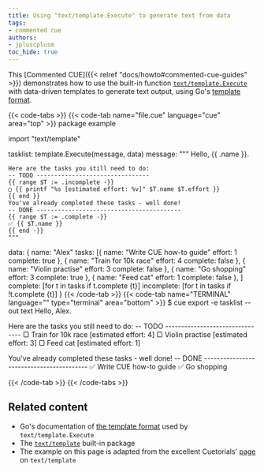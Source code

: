 ```yaml
---
title: Using "text/template.Execute" to generate text from data
tags:
- commented cue
authors:
- jpluscplusm
toc_hide: true
---
```


This [Commented CUE]({{< relref "docs/howto#commented-cue-guides" >}})
demonstrates how to use the built-in function
[`text/template.Execute`](https://pkg.go.dev/cuelang.org/go/pkg/text/template#Execute)
with data-driven templates to generate text output, using Go's
[template format](https://pkg.go.dev/text/template).

{{< code-tabs >}}
{{< code-tab name="file.cue" language="cue"  area="top" >}}
package example

import "text/template"

tasklist: template.Execute(message, data)
message: """
	Hello, {{ .name }}.
	
	Here are the tasks you still need to do:
	-- TODO --------------------------------
	{{ range $T := .incomplete -}}
	▢ {{ printf "%s [estimated effort: %v]" $T.name $T.effort }}
	{{ end }}
	You've already completed these tasks - well done!
	-- DONE -----------------------------------------
	{{ range $T := .complete -}}
	✅︎ {{ $T.name }}
	{{ end -}}
	"""
data: {
	name: "Alex"
	tasks: [{
		name:     "Write CUE how-to guide"
		effort:   1
		complete: true
	}, {
		name:     "Train for 10k race"
		effort:   4
		complete: false
	}, {
		name:     "Violin practise"
		effort:   3
		complete: false
	}, {
		name:     "Go shopping"
		effort:   3
		complete: true
	}, {
		name:     "Feed cat"
		effort:   1
		complete: false
	},
	]
	complete: [for t in tasks if t.complete {t}]
	incomplete: [for t in tasks if !t.complete {t}]
}
{{< /code-tab >}}
{{< code-tab name="TERMINAL" language="" type="terminal" area="bottom" >}}
$ cue export -e tasklist --out text
Hello, Alex.

Here are the tasks you still need to do:
-- TODO --------------------------------
▢ Train for 10k race [estimated effort: 4]
▢ Violin practise [estimated effort: 3]
▢ Feed cat [estimated effort: 1]

You've already completed these tasks - well done!
-- DONE -----------------------------------------
✅︎ Write CUE how-to guide
✅︎ Go shopping

{{< /code-tab >}}
{{< /code-tabs >}}

## Related content

- Go's documentation of [the template format](https://pkg.go.dev/text/template)
  used by `text/template.Execute`
- The [`text/template`](https://pkg.go.dev/cuelang.org/go/pkg/text/template)
  built-in package
- The example on this page is adapted from the excellent Cuetorials'
  [page](https://cuetorials.com/first-steps/generate-all-the-things/) on
  `text/template`
